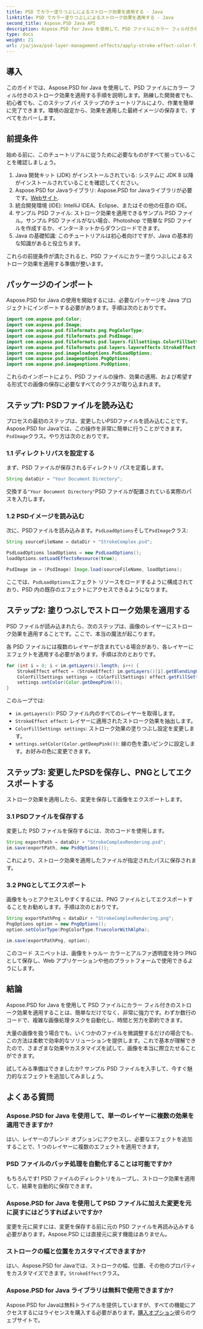 ```yaml
---
title: PSD でカラー塗りつぶしによるストローク効果を適用する - Java
linktitle: PSD でカラー塗りつぶしによるストローク効果を適用する - Java
second_title: Aspose.PSD Java API
description: Aspose.PSD for Java を使用して、PSD ファイルにカラー フィル付きのストローク効果を適用する方法を学びます。このステップ バイ ステップ ガイドに従って、画像を簡単に強化します。
type: docs
weight: 21
url: /ja/java/psd-layer-management-effects/apply-stroke-effect-color-fill-psd/
---
```

## 導入

このガイドでは、Aspose.PSD for Java を使用して、PSD ファイルにカラー フィル付きのストローク効果を適用する手順を説明します。熟練した開発者でも、初心者でも、このステップ バイ ステップのチュートリアルにより、作業を簡単に完了できます。環境の設定から、効果を適用した最終イメージの保存まで、すべてをカバーします。

## 前提条件

始める前に、このチュートリアルに従うために必要なものがすべて揃っていることを確認しましょう。

1. Java 開発キット (JDK) がインストールされている: システムに JDK 8 以降がインストールされていることを確認してください。
2.  Aspose.PSD for Javaライブラリ: Aspose.PSD for Javaライブラリが必要です。[Webサイト](https://releases.aspose.com/psd/java/).
3. 統合開発環境 (IDE): IntelliJ IDEA、Eclipse、またはその他の任意の IDE。
4. サンプル PSD ファイル: ストローク効果を適用できるサンプル PSD ファイル。サンプル PSD ファイルがない場合、Photoshop で簡単な PSD ファイルを作成するか、インターネットからダウンロードできます。
5. Java の基礎知識: このチュートリアルは初心者向けですが、Java の基本的な知識があると役立ちます。

これらの前提条件が満たされると、PSD ファイルにカラー塗りつぶしによるストローク効果を適用する準備が整います。

## パッケージのインポート

Aspose.PSD for Java の使用を開始するには、必要なパッケージを Java プロジェクトにインポートする必要があります。手順は次のとおりです。

```java
import com.aspose.psd.Color;
import com.aspose.psd.Image;
import com.aspose.psd.fileformats.png.PngColorType;
import com.aspose.psd.fileformats.psd.PsdImage;
import com.aspose.psd.fileformats.psd.layers.fillsettings.ColorFillSettings;
import com.aspose.psd.fileformats.psd.layers.layereffects.StrokeEffect;
import com.aspose.psd.imageloadoptions.PsdLoadOptions;
import com.aspose.psd.imageoptions.PngOptions;
import com.aspose.psd.imageoptions.PsdOptions;
```

これらのインポートにより、PSD ファイルの操作、効果の適用、および希望する形式での画像の保存に必要なすべてのクラスが取り込まれます。

## ステップ1: PSDファイルを読み込む

プロセスの最初のステップは、変更したいPSDファイルを読み込むことです。Aspose.PSD for Javaでは、この操作を非常に簡単に行うことができます。`PsdImage`クラス。やり方は次のとおりです。

### 1.1 ディレクトリパスを設定する

まず、PSD ファイルが保存されるディレクトリ パスを定義します。

```java
String dataDir = "Your Document Directory";
```

交換する`"Your Document Directory"`PSD ファイルが配置されている実際のパスを入力します。

### 1.2 PSDイメージを読み込む

次に、PSDファイルを読み込みます。`PsdLoadOptions`そして`PsdImage`クラス:

```java
String sourceFileName = dataDir + "StrokeComplex.psd";

PsdLoadOptions loadOptions = new PsdLoadOptions();
loadOptions.setLoadEffectsResource(true);

PsdImage im = (PsdImage) Image.load(sourceFileName, loadOptions);
```

ここでは、`PsdLoadOptions`エフェクト リソースをロードするように構成されており、PSD 内の既存のエフェクトにアクセスできるようになります。

## ステップ2: 塗りつぶしでストローク効果を適用する

PSD ファイルが読み込まれたら、次のステップは、画像のレイヤーにストローク効果を適用することです。ここで、本当の魔法が起こります。

各 PSD ファイルには複数のレイヤーが含まれている場合があり、各レイヤーにエフェクトを適用する必要があります。手順は次のとおりです。

```java
for (int i = 0; i < im.getLayers().length; i++) {
    StrokeEffect effect = (StrokeEffect) im.getLayers()[i].getBlendingOptions().getEffects()[0];
    ColorFillSettings settings = (ColorFillSettings) effect.getFillSettings();
    settings.setColor(Color.getDeepPink());
}
```

このループでは:

- `im.getLayers()`: PSD ファイル内のすべてのレイヤーを取得します。
- `StrokeEffect effect`: レイヤーに適用されたストローク効果を抽出します。
- `ColorFillSettings settings`: ストローク効果の塗りつぶし設定を変更します。
- `settings.setColor(Color.getDeepPink())`: 線の色を濃いピンクに設定します。お好みの色に変更できます。

## ステップ3: 変更したPSDを保存し、PNGとしてエクスポートする

ストローク効果を適用したら、変更を保存して画像をエクスポートします。

### 3.1 PSDファイルを保存する

変更した PSD ファイルを保存するには、次のコードを使用します。

```java
String exportPath = dataDir + "StrokeComplexRendering.psd";
im.save(exportPath, new PsdOptions());
```

これにより、ストローク効果を適用したファイルが指定されたパスに保存されます。

### 3.2 PNGとしてエクスポート

画像をもっとアクセスしやすくするには、PNG ファイルとしてエクスポートすることをお勧めします。手順は次のとおりです。

```java
String exportPathPng = dataDir + "StrokeComplexRendering.png";
PngOptions option = new PngOptions();
option.setColorType(PngColorType.TruecolorWithAlpha);

im.save(exportPathPng, option);
```

このコード スニペットは、画像をトゥルー カラーとアルファ透明度を持つ PNG として保存し、Web アプリケーションや他のプラットフォームで使用できるようにします。

## 結論

Aspose.PSD for Java を使用して PSD ファイルにカラー フィル付きのストローク効果を適用することは、簡単なだけでなく、非常に強力です。わずか数行のコードで、複雑な画像処理タスクを自動化し、時間と労力を節約できます。

大量の画像を扱う場合でも、いくつかのファイルを微調整するだけの場合でも、この方法は柔軟で効率的なソリューションを提供します。これで基本が理解できたので、さまざまな効果やカスタマイズを試して、画像を本当に際立たせることができます。

試してみる準備はできましたか? サンプル PSD ファイルを入手して、今すぐ魅力的なエフェクトを追加してみましょう。

## よくある質問

### Aspose.PSD for Java を使用して、単一のレイヤーに複数の効果を適用できますか?
はい、レイヤーのブレンド オプションにアクセスし、必要なエフェクトを追加することで、1 つのレイヤーに複数のエフェクトを適用できます。

### PSD ファイルのバッチ処理を自動化することは可能ですか?
もちろんです! PSD ファイルのディレクトリをループし、ストローク効果を適用して、結果を自動的に保存できます。

### Aspose.PSD for Java を使用して PSD ファイルに加えた変更を元に戻すにはどうすればよいですか?
変更を元に戻すには、変更を保存する前に元の PSD ファイルを再読み込みする必要があります。Aspose.PSD には直接元に戻す機能はありません。

### ストロークの幅と位置をカスタマイズできますか?
はい、Aspose.PSD for Javaでは、ストロークの幅、位置、その他のプロパティをカスタマイズできます。`StrokeEffect`クラス。

### Aspose.PSD for Java ライブラリは無料で使用できますか?
 Aspose.PSD for Javaは無料トライアルを提供していますが、すべての機能にアクセスするにはライセンスを購入する必要があります。[購入オプション](https://purchase.aspose.com/buy)彼らのウェブサイトで。
